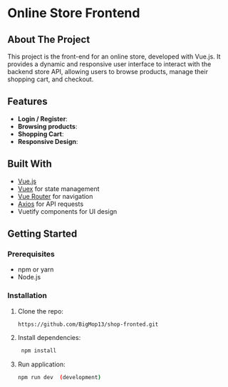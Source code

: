 # Online Store Frontend

## About The Project

This project is the front-end for an online store, developed with Vue.js. It provides a dynamic and responsive user interface to interact with the backend store API, allowing users to browse products, manage their shopping cart, and checkout.

## Features

- **Login / Register**:
- **Browsing products**:
- **Shopping Cart**:
- **Responsive Design**:

## Built With

- [Vue.js](https://vuejs.org/)
- [Vuex](https://vuex.vuejs.org/) for state management
- [Vue Router](https://router.vuejs.org/) for navigation
- [Axios](https://axios-http.com/) for API requests
- Vuetify components for UI design

## Getting Started

### Prerequisites

- npm or yarn
- Node.js

### Installation

1. Clone the repo:
   ```sh
   https://github.com/BigMop13/shop-fronted.git
1. Install dependencies:
   ```sh
    npm install
1. Run application:
   ```sh
   npm run dev  (development)
   ```
